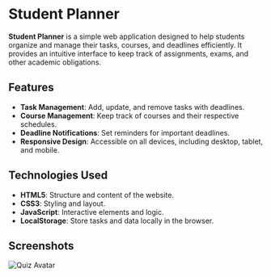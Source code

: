 # Student Planner

**Student Planner** is a simple web application designed to help students organize and manage their tasks, courses, and deadlines efficiently. It provides an intuitive interface to keep track of assignments, exams, and other academic obligations.

## Features

- **Task Management**: Add, update, and remove tasks with deadlines.
- **Course Management**: Keep track of courses and their respective schedules.
- **Deadline Notifications**: Set reminders for important deadlines.
- **Responsive Design**: Accessible on all devices, including desktop, tablet, and mobile.

## Technologies Used

- **HTML5**: Structure and content of the website.
- **CSS3**: Styling and layout.
- **JavaScript**: Interactive elements and logic.
- **LocalStorage**: Store tasks and data locally in the browser.

## Screenshots

![Quiz Avatar](https://i.imgur.com/wFtG8jS.png)
